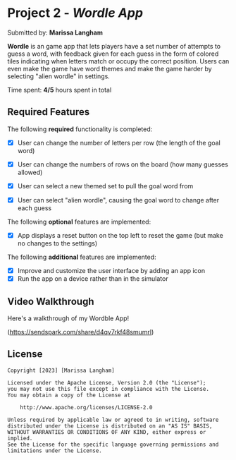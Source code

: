 # Project 2 - *Wordle App*

Submitted by: **Marissa Langham**

**Wordle** is an game app that lets players have a set number of attempts to guess a word, with feedback given for each guess in the form of colored tiles indicating when letters match or occupy the correct position. Users can even make the game have word themes and make the game harder by selecting "alien wordle" in settings.

Time spent: **4/5** hours spent in total

## Required Features

The following **required** functionality is completed:

- [X] User can change the number of letters per row (the length of the goal word)
- [X] User can change the numbers of rows on the board (how many guesses allowed)
- [X] User can select a new themed set to pull the goal word from
- [X] User can select "alien wordle", causing the goal word to change after each guess


The following **optional** features are implemented:

- [X] App displays a reset button on the top left to reset the game (but make no changes to the settings)

The following **additional** features are implemented:

- [X] Improve and customize the user interface by adding an app icon
- [X] Run the app on a device rather than in the simulator

## Video Walkthrough 

Here's a walkthrough of my Wordble App!

(https://sendspark.com/share/d4qv7rkf48smumrl)

## License

    Copyright [2023] [Marissa Langham]

    Licensed under the Apache License, Version 2.0 (the "License");
    you may not use this file except in compliance with the License.
    You may obtain a copy of the License at

        http://www.apache.org/licenses/LICENSE-2.0

    Unless required by applicable law or agreed to in writing, software
    distributed under the License is distributed on an "AS IS" BASIS,
    WITHOUT WARRANTIES OR CONDITIONS OF ANY KIND, either express or implied.
    See the License for the specific language governing permissions and
    limitations under the License.
